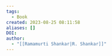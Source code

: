 ```yaml
---
tags:
  - Book
created: 2023-08-25 08:11:58
aliases: []
DOI: 
author:
  - "[[Ramamurti Shankar|R. Shankar]]"
---
```


